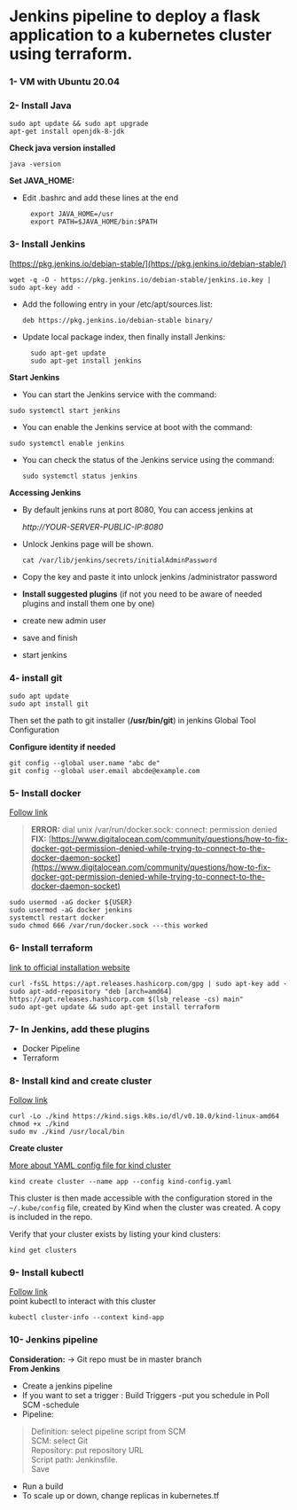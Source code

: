 # Jenkins pipeline to deploy a flask application to a kubernetes cluster using terraform. #

### 1- VM with Ubuntu 20.04  

### 2- Install Java   ###
    sudo apt update && sudo apt upgrade 
    apt-get install openjdk-8-jdk

**Check java version installed**  

    java -version

**Set JAVA_HOME:**  
 
- Edit .bashrc and add these lines at the end

        export JAVA_HOME=/usr
        export PATH=$JAVA_HOME/bin:$PATH

### 3- Install Jenkins 
 
[https://pkg.jenkins.io/debian-stable/](https://pkg.jenkins.io/debian-stable/)

    wget -q -O - https://pkg.jenkins.io/debian-stable/jenkins.io.key | sudo apt-key add -  

- Add the following entry in your /etc/apt/sources.list:
    
  `deb https://pkg.jenkins.io/debian-stable binary/ ` 

- Update local package index, then finally install Jenkins: 
 
	    sudo apt-get update  
	    sudo apt-get install jenkins  

**Start Jenkins**  

- You can start the Jenkins service with the command:  
 
 `sudo systemctl start jenkins`  
 
- You can enable the Jenkins service at boot with the command:  
 
 `sudo systemctl enable jenkins`    
 
- You can check the status of the Jenkins service using the command:  
 
   `sudo systemctl status jenkins ` 


**Accessing Jenkins**  

- By default jenkins runs at port 8080, You can access jenkins at

    *http://YOUR-SERVER-PUBLIC-IP:8080*
 
- Unlock Jenkins page will be shown.
 
     `cat /var/lib/jenkins/secrets/initialAdminPassword`
- Copy the key and paste it into unlock jenkins /administrator password     
- **Install suggested plugins** (if not you need to be aware of needed plugins  and install them one by one)   
- create new admin user    
- save and finish    
- start jenkins  

### 4- install git ###

    sudo apt update  
    sudo apt install git  


Then set the path to git installer (**/usr/bin/git**) in jenkins Global Tool Configuration   
  
**Configure identity if needed**
   
    git config --global user.name "abc de"   
    git config --global user.email abcde@example.com

### 5- Install docker ###
[Follow link](https://www.digitalocean.com/community/tutorials/how-to-install-and-use-docker-on-ubuntu-20-04)


> **ERROR:** dial unix /var/run/docker.sock: connect: permission denied  
> **FIX:**  [https://www.digitalocean.com/community/questions/how-to-fix-docker-got-permission-denied-while-trying-to-connect-to-the-docker-daemon-socket](https://www.digitalocean.com/community/questions/how-to-fix-docker-got-permission-denied-while-trying-to-connect-to-the-docker-daemon-socket)
  
    sudo usermod -aG docker ${USER}  
    sudo usermod -aG docker jenkins  
    systemctl restart docker  
    sudo chmod 666 /var/run/docker.sock ---this worked

### 6- Install terraform ###

[link to official installation website](https://learn.hashicorp.com/tutorials/terraform/install-cli)  

    curl -fsSL https://apt.releases.hashicorp.com/gpg | sudo apt-key add -  
    sudo apt-add-repository "deb [arch=amd64] https://apt.releases.hashicorp.com $(lsb_release -cs) main"  
    sudo apt-get update && sudo apt-get install terraform

### 7- In Jenkins, add these plugins ###
 
- Docker Pipeline  
- Terraform  

### 8- Install kind and create cluster  ###
[Follow link](https://octopus.com/blog/testing-with-kind)

    curl -Lo ./kind https://kind.sigs.k8s.io/dl/v0.10.0/kind-linux-amd64  
    chmod +x ./kind  
    sudo mv ./kind /usr/local/bin  

**Create cluster**

[More about YAML config file for kind cluster](https://kind.sigs.k8s.io/docs/user/configuration/)

    kind create cluster --name app --config kind-config.yaml
This cluster is then made accessible with the configuration stored in the `~/.kube/config` file, created by Kind when the cluster was created. A copy is included in the repo. 

Verify that your cluster exists by listing your kind clusters:
  
`kind get clusters ` 

### 9- Install kubectl ###
[Follow link](https://kubernetes.io/docs/tasks/tools/install-kubectl/#install-using-native-package-management)    
point kubectl to interact with this cluster  

    kubectl cluster-info --context kind-app


### 10- Jenkins pipeline ###
**Consideration:**     -> Git repo must be in master branch  
**From Jenkins**  
- Create a jenkins pipeline  
- If you want to set a trigger : Build Triggers -put you schedule in Poll SCM -schedule  
- Pipeline:   
> Definition: select pipeline script from SCM  
> SCM: select Git  
> Repository: put repository URL  
> Script path: Jenkinsfile.  
> Save   

- Run a build  
- To scale up or down, change replicas in kubernetes.tf
